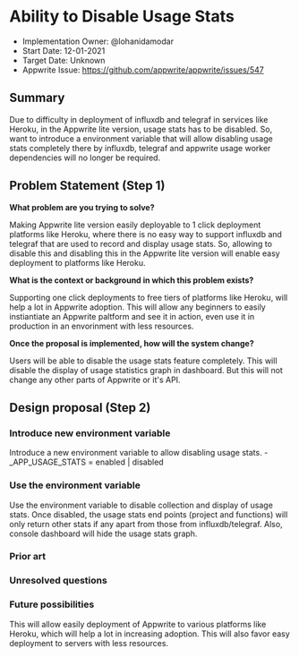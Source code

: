 # Ability to Disable Usage Stats <!-- What do you want to call your `awesome_feature`? -->

- Implementation Owner: @lohanidamodar
- Start Date: 12-01-2021
- Target Date: Unknown
- Appwrite Issue: https://github.com/appwrite/appwrite/issues/547

## Summary

[summary]: #summary

<!-- Brief explanation of the proposed contribution. Write your answer below. -->
Due to difficulty in deployment of influxdb and telegraf in services like Heroku, in the Appwrite lite version, usage stats has to be disabled. So, want to introduce a environment variable that will allow disabling usage stats completely there by influxdb, telegraf and appwrite usage worker dependencies will no longer be required.

## Problem Statement (Step 1)

[problem-statement]: #problem-statement

**What problem are you trying to solve?**

<!-- Write your answer below. -->

Making Appwrite lite version easily deployable to 1 click deployment platforms like Heroku, where there is no easy way to support influxdb and telegraf that are used to record and display usage stats. So, allowing to disable this and disabling this in the Appwrite lite version will enable easy deployment to platforms like Heroku.

**What is the context or background in which this problem exists?**

<!-- Write your answer below. -->

Supporting one click deployments to free tiers of platforms like Heroku, will help a lot in Appwrite adoption. This will allow any beginners to easily instiantiate an Appwrite paltform and see it in action, even use it in production in an envorinment with less resources.

**Once the proposal is implemented, how will the system change?**

<!-- Write your answer below. -->

Users will be able to disable the usage stats feature completely. This will disable the display of usage statistics graph in dashboard. But this will not change any other parts of Appwrite or it's API.

<!-- Please avoid discussing your proposed solution. -->

## Design proposal (Step 2)

[design-proposal]: #design-proposal

### Introduce new environment variable
Introduce a new environment variable to allow disabling usage stats.
    - _APP_USAGE_STATS = enabled | disabled

### Use the environment variable
Use the environment variable to disable collection and display of usage stats. Once disabled, the usage stats end points (project and functions) will only return other stats if any apart from those from influxdb/telegraf. Also, console dashboard will hide the usage stats graph.





<!--
This is the technical portion of the RFC. Explain the design in sufficient detail keeping in mind the following:

- Its interaction with other parts of the system is clear
- It is reasonably clear how the contribution would be implemented
- Dependencies on libraries, tools, projects or work that isn't yet complete
- New API routes that need to be created or modifications to the existing routes (if needed)
- Any breaking changes and ways in which we can ensure backward compatibility.
- Use Cases
- Goals
- Deliverables
- Changes to documentation
- Ways to scale the solution

Ensure that you include examples, code-snippets etc. to allow the community to understand the proposed solution. **It would be best if the examples use naming conventions that you intend to use during the actual implementation so that changes can be suggested early on during the development.**

Write your answer below.

-->

### Prior art

[prior-art]: #prior-art

<!--

Discuss prior art, both the good and the bad, in relation to this proposal. A
few examples of what this can include are:

- Does this functionality exist in other software and what experience has their
  community had?
- For other teams: What lessons can we learn from what other communities have
  done here?
- Papers: Are there any published papers or great posts that discuss this? If
  you have some relevant papers to refer to, this can serve as a more detailed
  theoretical background.

This section is intended to encourage you as an author to think about the
lessons from other software, provide readers of your RFC with a fuller picture.
If there is no prior art, that is fine - your ideas are interesting to us
whether they are brand new or if it is an adaptation from other software.

Write your answer below.
-->

### Unresolved questions

[unresolved-questions]: #unresolved-questions

<!-- What parts of the design do you expect to resolve through the RFC process before this gets merged? -->

<!-- Write your answer below. -->

### Future possibilities

[future-possibilities]: #future-possibilities

<!-- This is also a good place to "dump ideas", if they are out of scope for the RFC you are writing but otherwise related. -->

<!-- Write your answer below. -->
This will allow easily deployment of Appwrite to various platforms like Heroku, which will help a lot in increasing adoption. This will also favor easy deployment to servers with less resources.